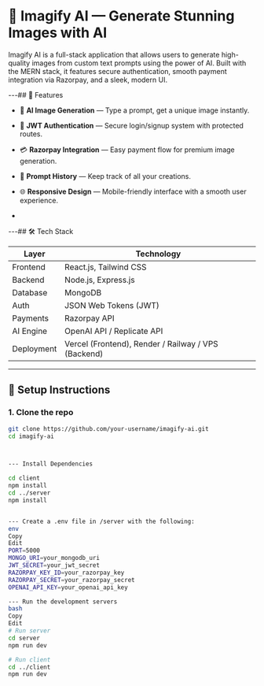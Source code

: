 ﻿# 🧠 Imagify AI — Generate Stunning Images with AI

Imagify AI is a full-stack application that allows users to generate high-quality images from custom text prompts using the power of AI. Built with the MERN stack, it features secure authentication, smooth payment integration via Razorpay, and a sleek, modern UI.



---## 🚀 Features

- 🎨 **AI Image Generation** — Type a prompt, get a unique image instantly.
- 🔐 **JWT Authentication** — Secure login/signup system with protected routes.
- 💳 **Razorpay Integration** — Easy payment flow for premium image generation.
- 🧾 **Prompt History** — Keep track of all your creations.
- 🌐 **Responsive Design** — Mobile-friendly interface with a smooth user experience.

- 

---## 🛠️ Tech Stack

| Layer        | Technology                  |
| ------------ | --------------------------- |
| Frontend     | React.js, Tailwind CSS      |
| Backend      | Node.js, Express.js         |
| Database     | MongoDB                     |
| Auth         | JSON Web Tokens (JWT)       |
| Payments     | Razorpay API                |
| AI Engine    | OpenAI API / Replicate API  |
| Deployment   | Vercel (Frontend), Render / Railway / VPS (Backend) |



---

## 🔧 Setup Instructions

### 1. Clone the repo
```bash
git clone https://github.com/your-username/imagify-ai.git
cd imagify-ai



--- Install Dependencies

cd client
npm install
cd ../server
npm install


--- Create a .env file in /server with the following:
env
Copy
Edit
PORT=5000
MONGO_URI=your_mongodb_uri
JWT_SECRET=your_jwt_secret
RAZORPAY_KEY_ID=your_razorpay_key
RAZORPAY_SECRET=your_razorpay_secret
OPENAI_API_KEY=your_openai_api_key

--- Run the development servers
bash
Copy
Edit
# Run server
cd server
npm run dev

# Run client
cd ../client
npm run dev
